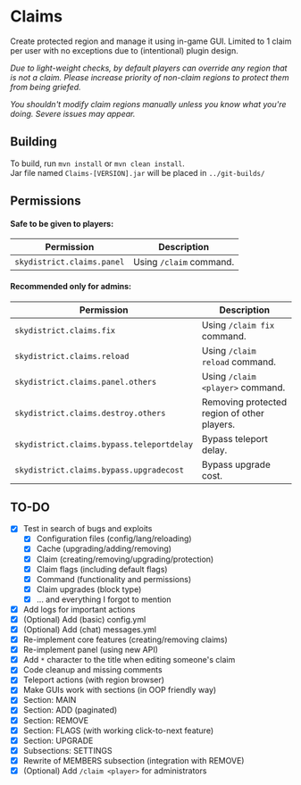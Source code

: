# Claims
Create protected region and manage it using in-game GUI. Limited to 1 claim per user with no exceptions due to (intentional) plugin design.

*Due to light-weight checks, by default players can override any region that is not a claim. Please increase priority of non-claim regions to protect them from being griefed.*

*You shouldn't modify claim regions manually unless you know what you're doing. Severe issues may appear.*

## Building
To build, run `mvn install` or `mvn clean install`.  
Jar file named `Claims-[VERSION].jar` will be placed in `../git-builds/`

## Permissions
#### Safe to be given to players:
Permission | Description
--- | ---
`skydistrict.claims.panel` | Using `/claim` command.

#### Recommended only for admins:
Permission | Description
--- | ---
`skydistrict.claims.fix` | Using `/claim fix` command.
`skydistrict.claims.reload` | Using `/claim reload` command.
`skydistrict.claims.panel.others` | Using `/claim <player>` command.
`skydistrict.claims.destroy.others` | Removing protected region of other players.
`skydistrict.claims.bypass.teleportdelay` | Bypass teleport delay.
`skydistrict.claims.bypass.upgradecost` | Bypass upgrade cost.

## TO-DO
- [x] Test in search of bugs and exploits
  - [x] Configuration files (config/lang/reloading)
  - [x] Cache (upgrading/adding/removing)
  - [x] Claim (creating/removing/upgrading/protection)
  - [x] Claim flags (including default flags)
  - [x] Command (functionality and permissions)
  - [x] Claim upgrades (block type)
  - [x] ... and everything I forgot to mention
- [x] Add logs for important actions
- [x] (Optional) Add (basic) config.yml
- [x] (Optional) Add (chat) messages.yml
- [x] Re-implement core features (creating/removing claims)
- [x] Re-implement panel (using new API)
- [x] Add `*` character to the title when editing someone's claim
- [x] Code cleanup and missing comments
- [x] Teleport actions (with region browser)
- [x] Make GUIs work with sections (in OOP friendly way)
- [x] Section: MAIN
- [x] Section: ADD (paginated)
- [x] Section: REMOVE
- [x] Section: FLAGS (with working click-to-next feature)
- [x] Section: UPGRADE
- [x] Subsections: SETTINGS
- [x] Rewrite of MEMBERS subsection (integration with REMOVE)
- [x] (Optional) Add `/claim <player>` for administrators